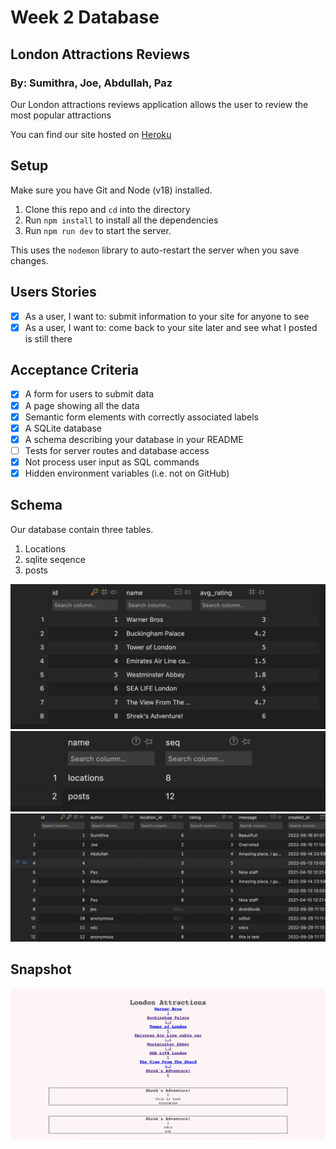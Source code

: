 # Week 2 Database

## London Attractions Reviews

### By: Sumithra, Joe, Abdullah, Paz

Our London attractions reviews application allows the user to review the most popular attractions

You can find our site hosted on [Heroku](https://london-attractions.herokuapp.com/)

## Setup

Make sure you have Git and Node (v18) installed.

1. Clone this repo and `cd` into the directory
2. Run `npm install` to install all the dependencies
3. Run `npm run dev` to start the server.

This uses the `nodemon` library to auto-restart the server when you save changes.

## Users Stories

- [x] As a user, I want to: submit information to your site for anyone to see
- [x] As a user, I want to: come back to your site later and see what I posted is still there

## Acceptance Criteria

- [x] A form for users to submit data
- [x] A page showing all the data
- [x] Semantic form elements with correctly associated labels
- [x] A SQLite database
- [x] A schema describing your database in your README
- [ ] Tests for server routes and database access
- [x] Not process user input as SQL commands
- [x] Hidden environment variables (i.e. not on GitHub)

## Schema

Our database contain three tables.

1. Locations
2. sqlite seqence
3. posts

![image](Images/table_1.png)
![image](Images/table_2.png)
![image](Images/table_3.png)

## Snapshot

![image](Images/reviews.png)
